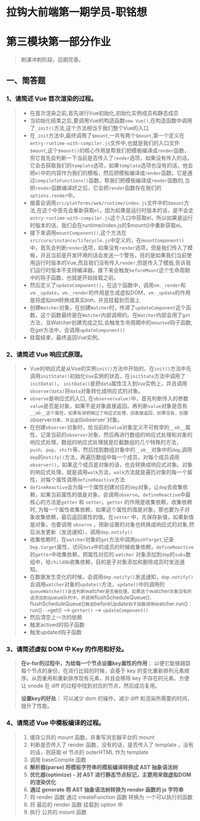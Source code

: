 # 拉钩大前端第一期学员-职铭想

# 第三模块第一部分作业

> 刷课冲刺阶段，后期完善。

## 一、简答题

### 1、请简述 Vue 首次渲染的过程。

> - 在首次渲染之前,首先进行Vue初始化,初始化实例成员和静态成员
> - 当初始化结束之后,要调用Vue的构造函数`new Vue()`,在构造函数中调用了`_init()`方法,这个方法相当于我们整个Vue的入口
> - 在`_init`方法中,最终调用了`$mount`,一共有两个`$mount`,第一个定义在`entry-runtime-with-compiler.js`文件中,也就是我们的入口文件`$mount`,这个`$mount()`的核心作用是帮我们把模板编译成`render`函数，但它首先会判断一下当前是否传入了`render`选项，如果没有传入的话，它会去获取我们的`template`选项，如果`template`选项也没有的话，他会把`el`中的内容作为我们的模板，然后把模板编译成`render`函数，它是通过`compileToFunctions()`函数，帮我们把模板编译成`render`函数的,当把`render`函数编译好之后，它会把`render`函数存在我们的`options.render`中。
> - 接着会调用`src/platforms/web/runtime/index.js`文件中的`$mount`方法,在这个中首先会重新获取`el`，因为如果是运行时版本的话，是不会走`entry-runtime-with-compiler.js`这个入口中获取el，所以如果是运行时版本的话，我们会在runtime/index.js的$mount()中重新获取el。
> - 接下来调用`mountComponent()`,这个方法在`src/core/instance/lifecycle.js`中定义的，在`mountComponent()`中，首先会判断`render`选项，如果没有`render`选项，但是我们传入了模板，并且当前是开发环境的话会发送一个警告，目的是如果我们当前使用运行时版本的Vue,而且我们没有传入`render`,但是传入了模版,告诉我们运行时版本不支持编译器。接下来会触发`beforeMount`这个生命周期中的钩子函数，也就是开始挂载之前。
> - 然后定义了`updateComponent()`，在这个函数中，调用`vm._render`和`vm._update`，`vm._render`的作用是生成虚拟DOM，`vm._update`的作用是将虚拟`DOM`转换成真实`DOM`，并且挂载到页面上
> - 创建`Watcher`对象，在创建`Watcher`时，传递了`updateComponent`这个函数，这个函数最终是在`Watcher`内部调用的。在`Watcher`内部会用了`get`方法，当Watcher创建完成之后,会触发生命周期中的`mounted`钩子函数,在get方法中，会调用`updateComponent()`
> - 挂载结束，最终返回Vue实例。

### 2、请简述 Vue 响应式原理。

> - Vue的响应式是从Vue的实例`init()`方法中开始的，在`init()`方法中先调用`initState()`初始化`Vue`实例的状态，在`initState`方法中调用了`initData()`， `initData()`是把`data`属性注入到`Vue`实例上，并且调用`observe(data)`将`data`对象转化成响应式的对象。
> - `observe`是响应式的入口, 在`observe(value)`中，首先判断传入的参数`value`是否是对象，如果不是对象直接返回。再判断`value`对象是否有`__ob__这个属性，如果有说明做过了响应式处理，则直接返回，如果没有，创建`observer`对象，并且返回`observer`对象。
> - 在创建`observer`对象时，给当前的`value`对象定义不可枚举的`__ob__`属性，记录当前的`observer`对象，然后再进行数组的响应式处理和对象的响应式处理，数组的响应式处理就是拦截数组的几个特殊的方法，`push`、`pop`、`shift`等，然后找到数组对象中的`__ob__`对象中的`dep`,调用`dep`的`notify()`方法，再遍历数组中每一个成员，对每个成员调用`observer()`，如果这个成员是对象的话，也会转换成响应式对象。对象的响应式处理，就是调用`walk`方法，`walk`方法就是遍历对象的每一个属性，对每个属性调用`defineReactive`方法
> - `defineReactive`会为每一个属性创建对应的`dep`对象，让`dep`去收集依赖，如果当前属性的值是对象，会调用`observe`。`defineReactive`中最核心的方法是`getter` 和 `setter`。`getter` 的作用是收集依赖，收集依赖时, 为每一个属性收集依赖，如果这个属性的值是对象，那也要为子对象收集依赖，最后返回属性的值。在`setter` 中，先保存新值，如果新值是对象，也要调用 `observe` ，把新设置的对象也转换成响应式的对象,然后派发更新（发送通知），调用`dep.notify()`
> - 收集依赖时，在`watcher`对象的`get`方法中调用`pushTarget`,记录`Dep.target`属性，访问`data`中的成员的时候收集依赖，`defineReactive`的`getter`中收集依赖，把属性对应的 `watcher` 对象添加到`dep`的`subs`数组中，给`childOb`收集依赖，目的是子对象添加和删除成员时发送通知。
> - 在数据发生变化的时候，会调用`dep.notify()`发送通知，`dep.notify()`会调用`watcher`对象的`update()`方法，`update()`中的调用的`queueWatcher()会去判断`watcher`是否被处理，如果这个`watcher`对象没有的话添加到`queue`队列中，并调用`flushScheduleQueue()`，`flushScheduleQueue()`触发`beforeUpdate`钩子函数调用`watcher.run()`：`run()`-->`get() --> `getter()` --> `updateComponent()`
> - 然后清空上一次的依赖
> - 触发actived的钩子函数
> - 触发updated钩子函数

### 3、请简述虚拟 DOM 中 Key 的作用和好处。

> **在v-for的过程中，为给每一个节点设置key属性的作用**：
>     以便它能够跟踪每个节点的身份，在进行比较的时候，会基于 key 的变化重新排列元素顺序。从而重用和重新排序现有元素，并且会移除 key 不存在的元素。方便让 vnode 在 diff 的过程中找到对应的节点，然后成功复用。
>
> **设置key的好处**：
>     可以减少 dom 的操作，减少 diff 和渲染所需要的时间，提升了性能。

### 4、请简述 Vue 中模板编译的过程。

> 1. 缓存公共的 mount 函数，并重写浏览器平台的 mount
> 2. 判断是否传入了 render 函数，没有的话，是否传入了 template ，没有的话，则获取 el 节点的 outerHTML 作为 template
> 3. 调用 baseCompile 函数
> 4. **解析器(parse) 将模板字符串的模板编译转换成 AST 抽象语法树**
> 5. **优化器(optimize) - 对 AST 进行静态节点标记，主要用来做虚拟DOM的渲染优化**
> 6. **通过 generate 将 AST 抽象语法树转换为 render 函数的 js 字符串**
> 7. 将 render 函数 通过 createFunction 函数 转换为 一个可以执行的函数
> 8. 将 最后的 render 函数 挂载到 option 中
> 9. 执行 公共的 mount 函数